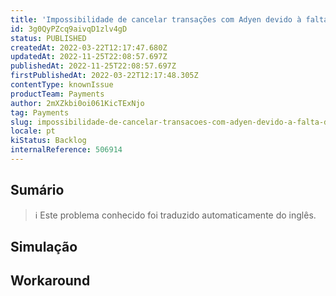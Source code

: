 ```yaml
---
title: 'Impossibilidade de cancelar transações com Adyen devido à falta de pspReference'
id: 3g0QyPZcq9aivqD1zlv4gD
status: PUBLISHED
createdAt: 2022-03-22T12:17:47.680Z
updatedAt: 2022-11-25T22:08:57.697Z
publishedAt: 2022-11-25T22:08:57.697Z
firstPublishedAt: 2022-03-22T12:17:48.305Z
contentType: knownIssue
productTeam: Payments
author: 2mXZkbi0oi061KicTExNjo
tag: Payments
slug: impossibilidade-de-cancelar-transacoes-com-adyen-devido-a-falta-de-pspreference
locale: pt
kiStatus: Backlog
internalReference: 506914
---
```


## Sumário

>ℹ️ Este problema conhecido foi traduzido automaticamente do inglês.



## Simulação



## Workaround



